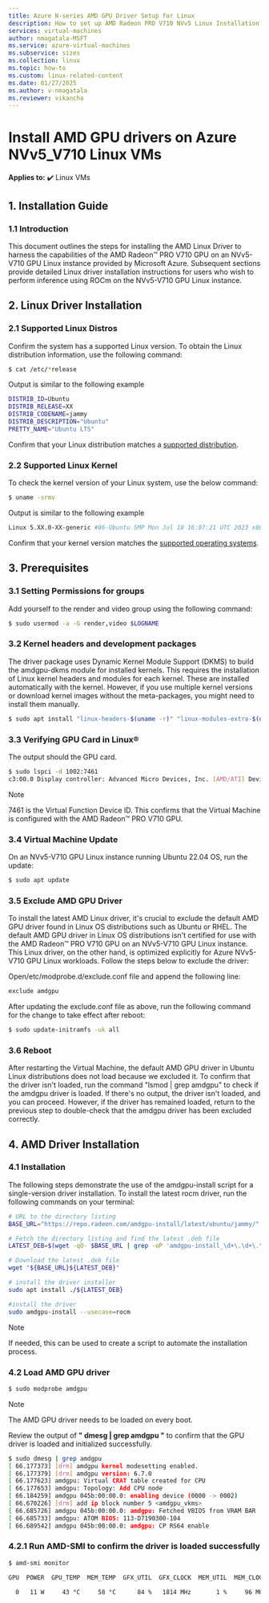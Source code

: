 ```yaml
---
title: Azure N-series AMD GPU Driver Setup for Linux
description: How to set up AMD Radeon PRO V710 NVv5 Linux Installation Guide.
services: virtual-machines
author: nmagatala-MSFT
ms.service: azure-virtual-machines
ms.subservice: sizes
ms.collection: linux
ms.topic: how-to
ms.custom: linux-related-content
ms.date: 01/27/2025
ms.author: v-nmagatala
ms.reviewer: vikancha
---
```


# Install AMD GPU drivers on Azure NVv5_V710 Linux VMs

**Applies to:** :heavy_check_mark: Linux VMs

## 1. Installation Guide

### 1.1 Introduction

This document outlines the steps for installing the AMD Linux Driver to harness the capabilities of the AMD Radeon&trade; PRO V710 GPU on an NVv5-V710 GPU Linux instance provided by Microsoft Azure. Subsequent sections provide detailed Linux driver installation instructions for users who wish to perform inference using ROCm on the NVv5-V710 GPU Linux instance.

## 2. Linux Driver Installation

### 2.1 Supported Linux Distros

Confirm the system has a supported Linux version.
To obtain the Linux distribution information, use the following command:
``` bash
$ cat /etc/*release
```
Output is similar to the following example
```bash
DISTRIB_ID=Ubuntu 
DISTRIB_RELEASE=XX 
DISTRIB_CODENAME=jammy 
DISTRIB_DESCRIPTION="Ubuntu" 
PRETTY_NAME="Ubuntu LTS"
```
Confirm that your Linux distribution matches a [supported distribution](https://rocm.docs.amd.com/projects/install-on-linux/en/latest/reference/system-requirements.html#supported-distributions).

### 2.2 Supported Linux Kernel

To check the kernel version of your Linux system, use the below command:
```bash
$ uname -srmv
```
Output is similar to the following example

```bash
Linux 5.XX.0-XX-generic #86-Ubuntu SMP Mon Jul 10 16:07:21 UTC 2023 x86_64
```
Confirm that your kernel version matches the [supported operating systems](https://rocm.docs.amd.com/projects/install-on-linux/en/latest/reference/system-requirements.html#supported-distributions).

## 3. Prerequisites

### 3.1 Setting Permissions for groups

Add yourself to the render and video group using the following command:
```bash
$ sudo usermod -a -G render,video $LOGNAME
```

### 3.2 Kernel headers and development packages

The driver package uses Dynamic Kernel Module Support (DKMS) to build the amdgpu-dkms module for installed kernels. This requires the installation of Linux kernel headers and modules for each kernel. These are installed automatically with the kernel. However, if you use multiple kernel versions or download kernel images without the meta-packages, you might need to install them manually.

```bash
$ sudo apt install "linux-headers-$(uname -r)" "linux-modules-extra-$(uname -r)"
```

### 3.3 Verifying GPU Card in Linux&reg;

The output should the GPU card.

```Bash
$ sudo lspci -d 1002:7461
c3:00.0 Display controller: Advanced Micro Devices, Inc. [AMD/ATI] Device 7461
```

>[!NOTE]
> 7461 is the Virtual Function Device ID. This confirms that the Virtual Machine is configured with the AMD Radeon&trade; PRO V710 GPU.

### 3.4 Virtual Machine Update

On an NVv5-V710 GPU Linux instance running Ubuntu 22.04 OS, run the update: 
```bash
$ sudo apt update
```

### 3.5 Exclude AMD GPU Driver

To install the latest AMD Linux driver, it's crucial to exclude the default AMD GPU driver found in Linux OS distributions such as Ubuntu or RHEL. The default AMD GPU driver in Linux OS distributions isn't certified for use with the AMD Radeon&trade; PRO V710 GPU on an NVv5-V710 GPU Linux instance. This Linux driver, on the other hand, is optimized explicitly for Azure NVv5-V710 GPU Linux workloads. Follow the steps below to exclude the driver: 

Open/etc/modprobe.d/exclude.conf file and append the following line:

```bash
exclude amdgpu
```
After updating the exclude.conf file as above, run the following command for the change to take effect after reboot:

```Bash
$ sudo update-initramfs -uk all
```

### 3.6 Reboot

After restarting the Virtual Machine, the default AMD GPU driver in Ubuntu Linux distributions does not load because we excluded it. To confirm that the driver isn't loaded, run the command "lsmod | grep amdgpu" to check if the amdgpu driver is loaded. If there's no output, the driver isn't loaded, and you can proceed. However, if the driver has remained loaded, return to the previous step to double-check that the amdgpu driver has been excluded correctly.

## 4. AMD Driver Installation

### 4.1 Installation

The following steps demonstrate the use of the amdgpu-install script for a single-version driver installation. To install the latest rocm driver, run the following commands on your terminal:

```bash
# URL to the directory listing 
BASE_URL="https://repo.radeon.com/amdgpu-install/latest/ubuntu/jammy/" 

# Fetch the directory listing and find the latest .deb file 
LATEST_DEB=$(wget -qO- $BASE_URL | grep -oP 'amdgpu-install_\d+\.\d+\.\d+-\d+_all\.deb' | head -n 1) 

# Download the latest .deb file 
wget "${BASE_URL}${LATEST_DEB}"

# install the driver installer 
sudo apt install ./${LATEST_DEB}

#install the driver 
sudo amdgpu-install --usecase=rocm
```

>[!NOTE]
> If needed, this can be used to create a script to automate the installation process.

### 4.2 Load AMD GPU driver

```bash
$ sudo modprobe amdgpu
```

>[!NOTE]
> The AMD GPU driver needs to be loaded on every boot.

Review the output of **" dmesg | grep amdgpu "** to confirm that the GPU driver is loaded and initialized successfully.

```bash
$ sudo dmesg | grep amdgpu 
[ 66.177373] [drm] amdgpu kernel modesetting enabled. 
[ 66.177379] [drm] amdgpu version: 6.7.0 
[ 66.177623] amdgpu: Virtual CRAT table created for CPU 
[ 66.177653] amdgpu: Topology: Add CPU node 
[ 66.184259] amdgpu 045b:00:00.0: enabling device (0000 -> 0002) 
[ 66.670226] [drm] add ip block number 5 <amdgpu_vkms> 
[ 66.685726] amdgpu 045b:00:00.0: amdgpu: Fetched VBIOS from VRAM BAR 
[ 66.685733] amdgpu: ATOM BIOS: 113-D7190300-104 
[ 66.689542] amdgpu 045b:00:00.0: amdgpu: CP RS64 enable
```

### 4.2.1 Run AMD-SMI to confirm the driver is loaded successfully 

```bash
$ amd-smi monitor
```
```bash
GPU  POWER  GPU_TEMP  MEM_TEMP  GFX_UTIL  GFX_CLOCK  MEM_UTIL  MEM_CLOCK  ENC_UTIL  ENC_CLOCK  DEC_UTIL  DEC_CLOCK     THROTTLE  SINGLE_ECC  DOUBLE_ECC  PCIE_REPLAY  VRAM_USED  VRAM_TOTAL   PCIE_BW 

  0   11 W     43 °C     58 °C      84 %   1814 MHz       1 %     96 MHz       N/A    812 MHz       N/A    512 MHz  UNTHROTTLED           0           0            0     227 MB    25476 MB  N/A Mb/s
```